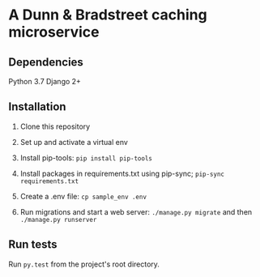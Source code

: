# A Dunn & Bradstreet caching microservice

## Dependencies

Python 3.7
Django 2+

## Installation

1. Clone this repository

2. Set up and activate a virtual env

3. Install pip-tools: `pip install pip-tools`

4. Install packages in requirements.txt using pip-sync; `pip-sync requirements.txt`

5. Create a .env file:  `cp sample_env .env`

6. Run migrations and start a web server: `./manage.py migrate` and then `./manage.py runserver`

## Run tests

Run `py.test` from the project's root directory.
